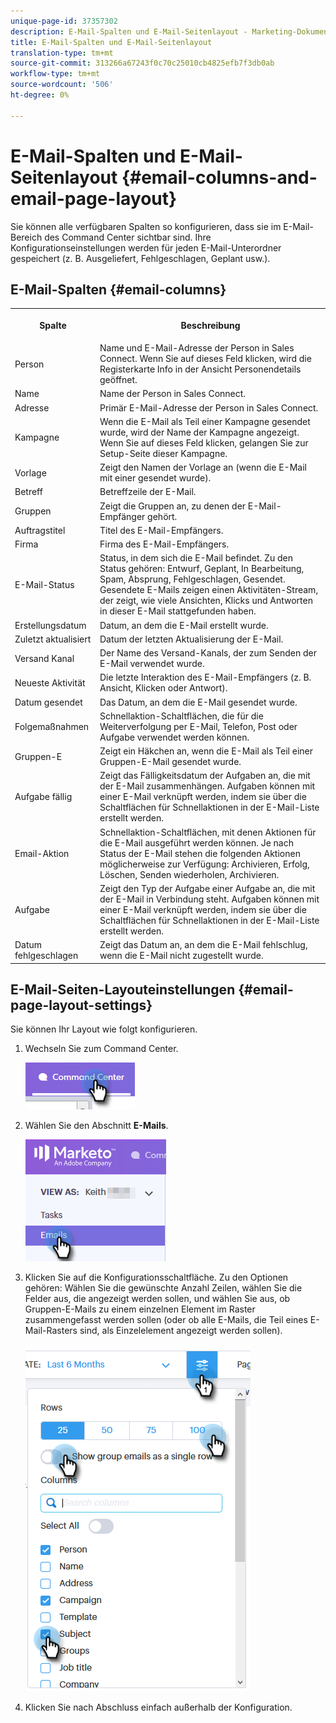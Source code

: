 ```yaml
---
unique-page-id: 37357302
description: E-Mail-Spalten und E-Mail-Seitenlayout - Marketing-Dokumente - Produktdokumentation
title: E-Mail-Spalten und E-Mail-Seitenlayout
translation-type: tm+mt
source-git-commit: 313266a67243f0c70c25010cb4825efb7f3db0ab
workflow-type: tm+mt
source-wordcount: '506'
ht-degree: 0%

---
```



# E-Mail-Spalten und E-Mail-Seitenlayout {#email-columns-and-email-page-layout}

Sie können alle verfügbaren Spalten so konfigurieren, dass sie im E-Mail-Bereich des Command Center sichtbar sind. Ihre Konfigurationseinstellungen werden für jeden E-Mail-Unterordner gespeichert (z. B. Ausgeliefert, Fehlgeschlagen, Geplant usw.).

## E-Mail-Spalten {#email-columns}

<table> 
 <colgroup> 
  <col> 
  <col> 
 </colgroup> 
 <tbody> 
  <tr> 
   <th><p>Spalte</p></th> 
   <th>Beschreibung</th> 
  </tr> 
  <tr> 
   <td>Person</td> 
   <td>Name und E-Mail-Adresse der Person in Sales Connect. Wenn Sie auf dieses Feld klicken, wird die Registerkarte Info in der Ansicht Personendetails geöffnet.</td> 
  </tr> 
  <tr> 
   <td>Name</td> 
   <td>Name der Person in Sales Connect.</td> 
  </tr> 
  <tr> 
   <td>Adresse</td> 
   <td>Primär E-Mail-Adresse der Person in Sales Connect.</td> 
  </tr> 
  <tr> 
   <td>Kampagne</td> 
   <td>Wenn die E-Mail als Teil einer Kampagne gesendet wurde, wird der Name der Kampagne angezeigt. Wenn Sie auf dieses Feld klicken, gelangen Sie zur Setup-Seite dieser Kampagne.</td> 
  </tr> 
  <tr> 
   <td>Vorlage</td> 
   <td>Zeigt den Namen der Vorlage an (wenn die E-Mail mit einer gesendet wurde).</td> 
  </tr> 
  <tr> 
   <td colspan="1">Betreff</td> 
   <td colspan="1">Betreffzeile der E-Mail.</td> 
  </tr> 
  <tr> 
   <td colspan="1">Gruppen</td> 
   <td colspan="1">Zeigt die Gruppen an, zu denen der E-Mail-Empfänger gehört.</td> 
  </tr> 
  <tr> 
   <td>Auftragstitel</td> 
   <td>Titel des E-Mail-Empfängers.</td> 
  </tr> 
  <tr> 
   <td>Firma</td> 
   <td>Firma des E-Mail-Empfängers.</td> 
  </tr> 
  <tr> 
   <td>E-Mail-Status</td> 
   <td>Status, in dem sich die E-Mail befindet. Zu den Status gehören: Entwurf, Geplant, In Bearbeitung, Spam, Absprung, Fehlgeschlagen, Gesendet. Gesendete E-Mails zeigen einen Aktivitäten-Stream, der zeigt, wie viele Ansichten, Klicks und Antworten in dieser E-Mail stattgefunden haben.</td> 
  </tr> 
  <tr> 
   <td>Erstellungsdatum</td> 
   <td>Datum, an dem die E-Mail erstellt wurde.</td> 
  </tr> 
  <tr> 
   <td>Zuletzt aktualisiert</td> 
   <td>Datum der letzten Aktualisierung der E-Mail.</td> 
  </tr> 
  <tr> 
   <td>Versand Kanal</td> 
   <td>Der Name des Versand-Kanals, der zum Senden der E-Mail verwendet wurde.</td> 
  </tr> 
  <tr> 
   <td>Neueste Aktivität</td> 
   <td>Die letzte Interaktion des E-Mail-Empfängers (z. B. Ansicht, Klicken oder Antwort).</td> 
  </tr> 
  <tr> 
   <td>Datum gesendet</td> 
   <td>Das Datum, an dem die E-Mail gesendet wurde.</td> 
  </tr> 
  <tr> 
   <td>Folgemaßnahmen</td> 
   <td>Schnellaktion-Schaltflächen, die für die Weiterverfolgung per E-Mail, Telefon, Post oder Aufgabe verwendet werden können.</td> 
  </tr> 
  <tr> 
   <td>Gruppen-E</td> 
   <td>Zeigt ein Häkchen an, wenn die E-Mail als Teil einer Gruppen-E-Mail gesendet wurde.</td> 
  </tr> 
  <tr> 
   <td>Aufgabe fällig</td> 
   <td>Zeigt das Fälligkeitsdatum der Aufgaben an, die mit der E-Mail zusammenhängen. Aufgaben können mit einer E-Mail verknüpft werden, indem sie über die Schaltflächen für Schnellaktionen in der E-Mail-Liste erstellt werden.</td> 
  </tr> 
  <tr> 
   <td>Email-Aktion</td> 
   <td>Schnellaktion-Schaltflächen, mit denen Aktionen für die E-Mail ausgeführt werden können. Je nach Status der E-Mail stehen die folgenden Aktionen möglicherweise zur Verfügung: Archivieren, Erfolg, Löschen, Senden wiederholen, Archivieren.</td> 
  </tr> 
  <tr> 
   <td>Aufgabe</td> 
   <td>Zeigt den Typ der Aufgabe einer Aufgabe an, die mit der E-Mail in Verbindung steht. Aufgaben können mit einer E-Mail verknüpft werden, indem sie über die Schaltflächen für Schnellaktionen in der E-Mail-Liste erstellt werden.</td> 
  </tr> 
  <tr> 
   <td>Datum fehlgeschlagen</td> 
   <td>Zeigt das Datum an, an dem die E-Mail fehlschlug, wenn die E-Mail nicht zugestellt wurde.</td> 
  </tr> 
 </tbody> 
</table>

## E-Mail-Seiten-Layouteinstellungen {#email-page-layout-settings}

Sie können Ihr Layout wie folgt konfigurieren.

1. Wechseln Sie zum Command Center.

   ![](assets/email-columns-and-email-grid-layout-1.png)

1. Wählen Sie den Abschnitt **E-Mails**.

   ![](assets/email-columns-and-email-grid-layout-2.png)

1. Klicken Sie auf die Konfigurationsschaltfläche. Zu den Optionen gehören: Wählen Sie die gewünschte Anzahl Zeilen, wählen Sie die Felder aus, die angezeigt werden sollen, und wählen Sie aus, ob Gruppen-E-Mails zu einem einzelnen Element im Raster zusammengefasst werden sollen (oder ob alle E-Mails, die Teil eines E-Mail-Rasters sind, als Einzelelement angezeigt werden sollen).

   ![](assets/email-columns-and-email-grid-layout-3.png)

1. Klicken Sie nach Abschluss einfach außerhalb der Konfiguration.

